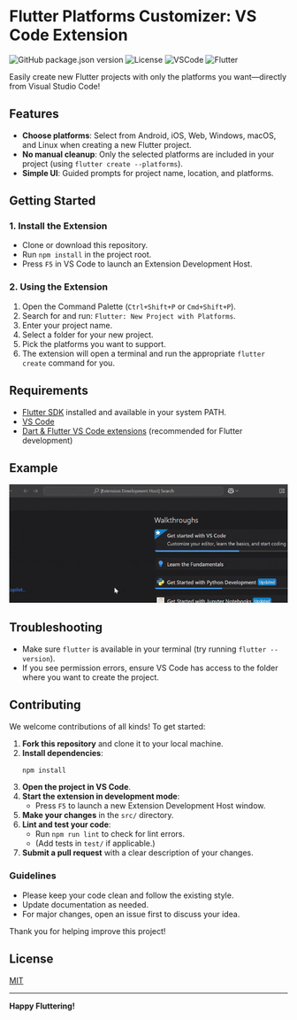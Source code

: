 # Flutter Platforms Customizer: VS Code Extension

![GitHub package.json version](https://img.shields.io/github/package-json/v/FaisaljanBaloch/flutter-platforms-customizer?style=flat-square)
![License](https://img.shields.io/github/license/FaisaljanBaloch/flutter-platforms-customizer)
![VSCode](https://img.shields.io/badge/vscode-extension-blue?logo=visualstudiocode&style=flat-square)
![Flutter](https://img.shields.io/badge/flutter-%2302569B.svg?logo=flutter&logoColor=white&style=flat-square)

Easily create new Flutter projects with only the platforms you want—directly from Visual Studio Code!

## Features
- **Choose platforms**: Select from Android, iOS, Web, Windows, macOS, and Linux when creating a new Flutter project.
- **No manual cleanup**: Only the selected platforms are included in your project (using `flutter create --platforms`).
- **Simple UI**: Guided prompts for project name, location, and platforms.

## Getting Started

### 1. Install the Extension
- Clone or download this repository.
- Run `npm install` in the project root.
- Press `F5` in VS Code to launch an Extension Development Host.

### 2. Using the Extension
1. Open the Command Palette (`Ctrl+Shift+P` or `Cmd+Shift+P`).
2. Search for and run: `Flutter: New Project with Platforms`.
3. Enter your project name.
4. Select a folder for your new project.
5. Pick the platforms you want to support.
6. The extension will open a terminal and run the appropriate `flutter create` command for you.

## Requirements
- [Flutter SDK](https://flutter.dev/docs/get-started/install) installed and available in your system PATH.
- [VS Code](https://code.visualstudio.com/)
- [Dart & Flutter VS Code extensions](https://marketplace.visualstudio.com/items?itemName=Dart-Code.flutter) (recommended for Flutter development)

## Example
![Demo GIF or screenshot here if available](images/demo.gif)

## Troubleshooting
- Make sure `flutter` is available in your terminal (try running `flutter --version`).
- If you see permission errors, ensure VS Code has access to the folder where you want to create the project.

## Contributing

We welcome contributions of all kinds! To get started:

1. **Fork this repository** and clone it to your local machine.
2. **Install dependencies**:
   ```sh
   npm install
   ```
3. **Open the project in VS Code**.
4. **Start the extension in development mode**:
   - Press `F5` to launch a new Extension Development Host window.
5. **Make your changes** in the `src/` directory.
6. **Lint and test your code**:
   - Run `npm run lint` to check for lint errors.
   - (Add tests in `test/` if applicable.)
7. **Submit a pull request** with a clear description of your changes.

### Guidelines
- Please keep your code clean and follow the existing style.
- Update documentation as needed.
- For major changes, open an issue first to discuss your idea.

Thank you for helping improve this project!

## License
[MIT](LICENSE)

---

**Happy Fluttering!**
